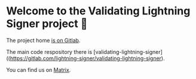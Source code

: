 # Welcome to the Validating Lightning Signer project 🙂

The project home [is on Gitlab](https://gitlab.com/lightning-signer/docs/-/blob/master/README.md).  

The main code respository there is [validating-lightning-signer]((https://gitlab.com/lightning-signer/validating-lightning-signer).

You can find us on [Matrix](https://matrix.to/#/#vls:matrix.org).
